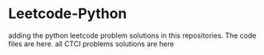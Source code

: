 # Leetcode-Python
adding the python leetcode problem solutions in this repositories. 
The code files are here.
all CTCI problems solutions are here



















































































































































































































































































































































































































































































































































































































































































































































































































































































































































































































































































































































































































































































